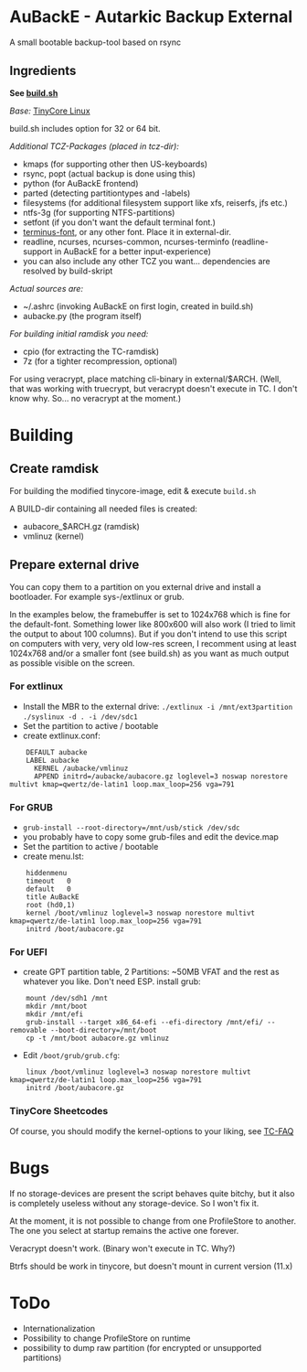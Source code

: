# AuBackE - Autarkic Backup External

A small bootable backup-tool based on rsync

## Ingredients

**See [build.sh](build.sh)**

*Base:* [TinyCore Linux](http://www.tinycorelinux.net)

build.sh includes option for 32 or 64 bit.

*Additional TCZ-Packages (placed in tcz-dir):*

- kmaps        (for supporting other then US-keyboards)
- rsync, popt  (actual backup is done using this)
- python       (for AuBackE frontend)
- parted       (detecting partitiontypes and -labels)
- filesystems  (for additional filesystem support like xfs, reiserfs, jfs etc.)
- ntfs-3g      (for supporting NTFS-partitions)
- setfont      (if you don't want the default terminal font.)
- [terminus-font](http://terminus-font.sourceforge.net), or any other font. Place it in external-dir.
- readline, ncurses, ncurses-common, ncurses-terminfo
                   (readline-support in AuBackE for a better input-experience)
- you can also include any other TCZ you want... dependencies are resolved by build-skript

*Actual sources are:*

- ~/.ashrc (invoking AuBackE on first login, created in build.sh)
- aubacke.py (the program itself)

*For building initial ramdisk you need:*

- cpio (for extracting the TC-ramdisk)
- 7z (for a tighter recompression, optional)

For using veracrypt, place matching cli-binary in external/$ARCH.
(Well, that was working with truecrypt, but veracrypt doesn't execute in TC. 
I don't know why. So... no veracrypt at the moment.)


# Building

## Create ramdisk

For building the modified tinycore-image, edit & execute `build.sh`

A BUILD-dir containing all needed files is created:

- aubacore_$ARCH.gz (ramdisk)
- vmlinuz (kernel)

## Prepare external drive

You can copy them to a partition on you external drive and install a
bootloader. For example sys-/extlinux or grub.

In the examples below, the framebuffer is set to 1024x768 which is fine
for the default-font. Something lower like 800x600 will also work (I 
tried to limit the output to about 100 columns). But if you don't intend
to use this script on computers with very, very old low-res screen, I 
recomment using at least 1024x768 and/or a smaller font (see build.sh)
as you want as much output as possible visible on the screen.

### For extlinux

- Install the MBR to the external drive:
  `./extlinux -i /mnt/ext3partition`
  `./syslinux -d . -i /dev/sdc1`
- Set the partition to active / bootable
- create extlinux.conf:
```
    DEFAULT aubacke
    LABEL aubacke
      KERNEL /aubacke/vmlinuz
      APPEND initrd=/aubacke/aubacore.gz loglevel=3 noswap norestore multivt kmap=qwertz/de-latin1 loop.max_loop=256 vga=791
```
### For GRUB

- `grub-install --root-directory=/mnt/usb/stick /dev/sdc`
- you probably have to copy some grub-files and edit the device.map
- Set the partition to active / bootable
- create menu.lst:
```
    hiddenmenu
    timeout   0
    default   0
    title AuBackE
    root (hd0,1)
    kernel /boot/vmlinuz loglevel=3 noswap norestore multivt kmap=qwertz/de-latin1 loop.max_loop=256 vga=791
    initrd /boot/aubacore.gz
```
### For UEFI

- create GPT partition table, 2 Partitions: ~50MB VFAT and the rest as whatever 
  you like. Don't need ESP. install grub:
```
    mount /dev/sdh1 /mnt
    mkdir /mnt/boot
    mkdir /mnt/efi
    grub-install --target x86_64-efi --efi-directory /mnt/efi/ --removable --boot-directory=/mnt/boot
    cp -t /mnt/boot aubacore.gz vmlinuz
```
- Edit `/boot/grub/grub.cfg`:
```
    linux /boot/vmlinuz loglevel=3 noswap norestore multivt kmap=qwertz/de-latin1 loop.max_loop=256 vga=791
    initrd /boot/aubacore.gz
```

### TinyCore Sheetcodes

Of course, you should modify the kernel-options to your liking, see
[TC-FAQ](http://www.tinycorelinux.net/faq.html#bootcodes)


# Bugs

If no storage-devices are present the script behaves quite bitchy, but 
it also is completely useless without any storage-device. So I won't
fix it.

At the moment, it is not possible to change from one ProfileStore to
another. The one you select at startup remains the active one forever.

Veracrypt doesn't work. (Binary won't execute in TC. Why?)

Btrfs should be work in tinycore, but doesn't mount in current version (11.x)

# ToDo

 - Internationalization 
 - Possibility to change ProfileStore on runtime
 - possibility to dump raw partition (for encrypted or unsupported partitions)
 
